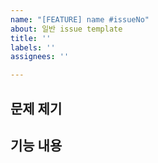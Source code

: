 ```yaml
---
name: "[FEATURE] name #issueNo"
about: 일반 issue template
title: ''
labels: ''
assignees: ''

---
```


## 문제 제기

## 기능 내용
